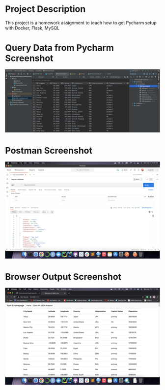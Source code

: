 # Project Description
This project is a homework assignment to teach how to get Pycharm setup with Docker, Flask, MySQL

# Query Data from Pycharm Screenshot
![query_data_pycharm_output](screenshots/QueryDataFromPycharm.png)

# Postman Screenshot
![postman_request_output](screenshots/PostmanRequest.png)

# Browser Output Screenshot
![browserop_output](screenshots/browserop.png)